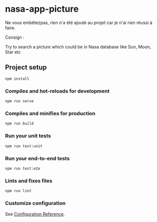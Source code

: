 # nasa-app-picture
Ne vous embêtezpas, rien n'a été ajouté au projet car je n'ai rien réussi à faire.

Consign : 

Try to search a picture which could be in Nasa database like Sun, Moon, Star etc

## Project setup
```
npm install
```

### Compiles and hot-reloads for development
```
npm run serve
```

### Compiles and minifies for production
```
npm run build
```

### Run your unit tests
```
npm run test:unit
```

### Run your end-to-end tests
```
npm run test:e2e
```

### Lints and fixes files
```
npm run lint
```

### Customize configuration
See [Configuration Reference](https://cli.vuejs.org/config/).
